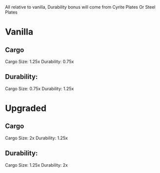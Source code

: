 All relative to vanilla, Durability bonus will come from Cyrite Plates Or Steel Plates

# Vanilla
## Cargo
Cargo Size: 1.25x
Durability: 0.75x

## Durability:
Cargo Size: 0.75x
Durability: 1.25x

# Upgraded
## Cargo
Cargo Size: 2x
Durability: 1.25x

## Durability:
Cargo Size: 1.25x
Durability: 2x